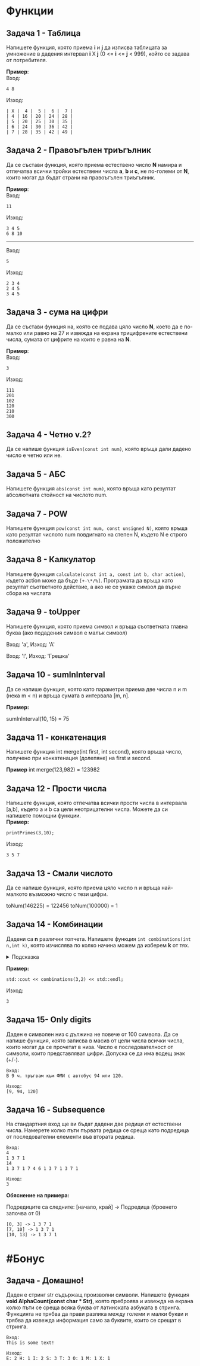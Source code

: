 # Функции

## Задача 1 - Таблица
Напишете функция, която приема **i** и **j** да изписва таблицата за умножение в дадения интервал **i** X **j** (0 <= **i** <= **j** < 999), който се задава от потребителя.

**Пример**:<br>
Вход:
```text
4 8
```
Изход:
```text
| X |  4 |  5 |  6 |  7 |
| 4 | 16 | 20 | 24 | 28 |
| 5 | 20 | 25 | 30 | 35 |
| 6 | 24 | 30 | 36 | 42 |
| 7 | 28 | 35 | 42 | 49 |
```

## Задача 2 - Правоъгълен триъгълник

Да се състави функция, която приема естествено число **N** намира и отпечатва всички тройки естествени числа **a**, **b** и **c**, не по-големи от **N**, които могат да бъдат страни на правоъгълен триъгълник.

**Пример**:<br>
Вход:
```text
11
```
Изход:
```text
3 4 5
6 8 10
```

---

Вход:
```text
5
```
Изход:
```text
2 3 4
2 4 5
3 4 5
```

## Задача 3 - сума на цифри

Да се състави функция на, която се подава цяло число **N**, което да е по-малко или равно на 27 и извежда на екрана трицифрените естествени числа, сумата от цифрите на които е равна на **N**.

**Пример**:<br>
Вход:
```text
3
```
Изход:
```text
111
201
102
120
210
300
```

## Задача 4 - Четно v.2?

Да се напише функция `isEven(const int num)`, която връща дали дадено число е четно или не.

## Задача 5 - АБС

Напишете функция `abs(const int num)`, която връща като резултат абсолютната стойност на числото num.

## Задача 7 - POW

Напишете функция `pow(const int num, const unsigned N)`, която връща като резултат числото num повдигнато на степен N, където N е строго положително

## Задача 8 - Калкулатор

Напишете функция `calculate(const int a, const int b, char action)`, където action може да бъде `[+-\*/%]`. Програмата да връща като резултат съответното действие, а ако не се укаже символ да върне сбора на числата

## Задача 9 - toUpper

Напишете функция, която приема символ и връща съответната главна буква (ако подадения символ е малък символ)

Вход: 'а', Изход: 'А'

Вход: '!', Изход: 'Грешка' 

## Задача 10 - sumInInterval

Да се напише функция, която като параметри приема две числа n и m (нека m < n) и връща сумата в интервала [m, n].

**Пример:**

sumInInterval(10, 15) = 75

## Задача 11 - конкатенация

Напишете функция int merge(int first, int second), която връща число, получено при конкатенация (долепяне) на first и second.

**Пример**
int merge(123,982) = 123982

## Задача 12 - Прости числа

Напишете функция, която отпечатва всички прости числа в интервала [a,b], където a и b са цели неотрицателни числа. Можете да си напишете
помощни функции.  
**Пример:**
```text
printPrimes(3,10);
```
Изход:
```text
3 5 7
```

## Задача 13 - Смали числото

Да се напише функция, която приема цяло число n и връща най-малкото възможно число с тези цифри.

toNum(146225) = 122456
toNum(100000) = 1




## Задача 14 - Комбинации

Дадени са **n** различни топчета. Напишете функция <code>int combinations(int n,int k)</code>, която изчислява по колко начина можем да изберем **k** от тях.  
<details><summary>Подсказка</summary>
Търсеният брой е $C_{k}^{n} = {\binom {n}{k}}={\frac {n(n-1)\dotsb (n-k+1)}{k(k-1)\dotsb 1}}={\frac {n!}{k!(n-k)!}}$
</details>

**Пример:**  
```text
std::cout << combinations(3,2) << std::endl;
```
Изход:
```
3
```



## Задача 15- Only digits
Даден е символен низ с дължина не повече от 100 символа. Да се напише функция, която записва в масив от
цели числа всички числа, които могат да се прочетат в низа. Число е последователност от символи, които
представляват цифри. Допуска се да има водещ знак (+/-).

```
Вход: 
В 9 ч. тръгвам към ФМИ с автобус 94 или 120.

Изход:
[9, 94, 120]
```


## Задача 16 - Subsequence
На стандартния вход ще ви бъдат дадени две редици от естествени числа. Намерете колко пъти първата редица се среща като подредица от последователни елементи във втората редица.

```
Вход:
4
1 3 7 1
14
1 3 7 1 7 4 6 1 3 7 1 3 7 1

Изход:
3
```

**Обяснение на примера:**

Подредиците са следните:  [начало, край] -> Подредица (броенето започва от 0)

```
[0, 3] -> 1 3 7 1
[7, 10] -> 1 3 7 1
[10, 13] -> 1 3 7 1
```


# #Бонус
## Задача - Домашно!

Даден е стринг str съдържащ произволни символи. Напишете функция **void AlphaCount(const char * Str)**, която преброява и извежда на екрана колко пъти се среща всяка буква от латинската азбуката в стринга. Функцията не трябва да прави разлика между големи и малки букви и трябва да извежда информация само за буквите, които се срещат в стринга.

```
Вход:
This is some text!

Изход:
E: 2 H: 1 I: 2 S: 3 T: 3 O: 1 M: 1 X: 1
```